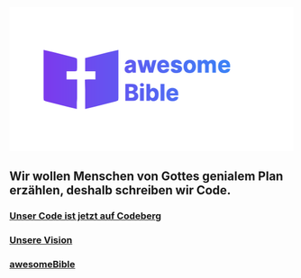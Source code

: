 <p align="center">
<img width="512" height="256" src="/images/logo-awesomebible_gradient.svg">
</p>

## Wir wollen Menschen von Gottes genialem Plan erzählen, deshalb schreiben wir Code.

### [Unser Code ist jetzt auf Codeberg](https://codeberg.org/awesomebible)
### [Unsere Vision](https://awesomebible.de/unsere-vision/)
### [awesomeBible](https://awesomebible.de)
